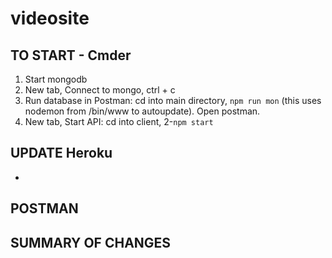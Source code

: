 # videosite

## TO START - Cmder
1. Start mongodb
2. New tab, Connect to mongo, ctrl + c
3. Run database in Postman: cd into main directory, `npm run mon` (this uses nodemon from /bin/www to autoupdate). Open postman.
4. New tab, Start API: cd into client, 2-`npm start`

## UPDATE Heroku
-

## POSTMAN



## SUMMARY OF CHANGES
